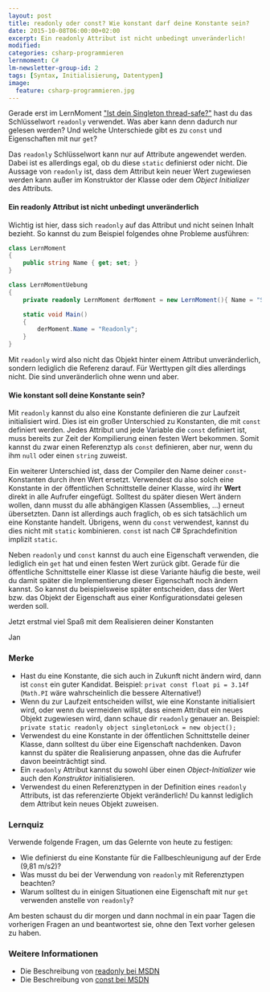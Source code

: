 ```yaml
---
layout: post
title: readonly oder const? Wie konstant darf deine Konstante sein?
date: 2015-10-08T06:00:00+02:00
excerpt: Ein readonly Attribut ist nicht unbedingt unveränderlich!
modified:
categories: csharp-programmieren
lernmoment: C#
lm-newsletter-group-id: 2
tags: [Syntax, Initialisierung, Datentypen]
image:
  feature: csharp-programmieren.jpg
---
```


Gerade erst im LernMoment ["Ist dein Singleton thread-safe?"](/csharp-programmieren/ist-dein-singleton-thread-safe/) hast du das Schlüsselwort `readonly` verwendet. Was aber kann denn dadurch nur gelesen werden? Und welche Unterschiede gibt es zu `const` und Eigenschaften mit nur `get`?

Das `readonly` Schlüsselwort kann nur auf Attribute angewendet werden. Dabei ist es allerdings egal, ob du diese `static` definierst oder nicht. Die Aussage von `readonly` ist, dass dem Attribut kein neuer Wert zugewiesen werden kann außer im Konstruktor der Klasse oder dem *Object Initializer* des Attributs.

#### Ein readonly Attribut ist nicht unbedingt unveränderlich

Wichtig ist hier, dass sich `readonly` auf das Attribut und nicht seinen Inhalt bezieht. So kannst du zum Beispiel folgendes ohne Probleme ausführen:

```cs
class LernMoment
{
	public string Name { get; set; }
}

class LernMomentUebung
{
	private readonly LernMoment derMoment = new LernMoment(){ Name = "Singleton"};

	static void Main()
	{
		derMoment.Name = "Readonly";
	}
}
```

Mit `readonly` wird also nicht das Objekt hinter einem Attribut unveränderlich, sondern lediglich die Referenz darauf. Für Werttypen gilt dies allerdings nicht. Die sind unveränderlich ohne wenn und aber.

#### Wie konstant soll deine Konstante sein?

Mit `readonly` kannst du also eine Konstante definieren die zur Laufzeit initialisiert wird. Dies ist ein großer Unterschied zu Konstanten, die mit `const` definiert werden. Jedes Attribut und jede Variable die `const` definiert ist, muss bereits zur Zeit der Kompilierung einen festen Wert bekommen. Somit kannst du zwar einen Referenztyp als `const` definieren, aber nur, wenn du ihm `null` oder einen `string` zuweist.

Ein weiterer Unterschied ist, dass der Compiler den Name deiner `const`-Konstanten durch ihren Wert ersetzt. Verwendest du also solch eine Konstante in der öffentlichen Schnittstelle deiner Klasse, wird ihr **Wert** direkt in alle Aufrufer eingefügt. Solltest du später diesen Wert ändern wollen, dann musst du alle abhängigen Klassen (Assemblies, ...) erneut übersetzten. Dann ist allerdings auch fraglich, ob es sich tatsächlich um eine Konstante handelt. Übrigens, wenn du `const` verwendest, kannst du dies nicht mit `static` kombinieren. `const` ist nach C# Sprachdefinition implizit `static`.

Neben `readonly` und `const` kannst du auch eine Eigenschaft verwenden, die lediglich ein `get` hat und einen festen Wert zurück gibt. Gerade für die öffentliche Schnittstelle einer Klasse ist diese Variante häufig die beste, weil du damit später die Implementierung dieser Eigenschaft noch ändern kannst. So kannst du beispielsweise später entscheiden, dass der Wert bzw. das Objekt der Eigenschaft aus einer Konfigurationsdatei gelesen werden soll.

Jetzt erstmal viel Spaß mit dem Realisieren deiner Konstanten

Jan

### Merke

-	Hast du eine Konstante, die sich auch in Zukunft nicht ändern wird, dann ist `const` ein guter Kandidat. Beispiel: `privat const float pi = 3.14f` (`Math.PI` wäre wahrscheinlich die bessere Alternative!)
-	Wenn du zur Laufzeit entscheiden willst, wie eine Konstante initialisiert wird, oder wenn du vermeiden willst, dass einem Attribut ein neues Objekt zugewiesen wird, dann schaue dir `readonly` genauer an. Beispiel: `private static readonly object singletonLock = new object();`
-	Verwendest du eine Konstante in der öffentlichen Schnittstelle deiner Klasse, dann solltest du über eine Eigenschaft nachdenken. Davon kannst du später die Realisierung anpassen, ohne das die Aufrufer davon beeinträchtigt sind.
-	Ein `readonly` Attribut kannst du sowohl über einen *Object-Initializer* wie auch den *Konstruktor* initialisieren.
-	Verwendest du einen Referenztypen in der Definition eines `readonly` Attributs, ist das referenzierte Objekt veränderlich! Du kannst lediglich dem Attribut kein neues Objekt zuweisen.

### Lernquiz 

Verwende folgende Fragen, um das Gelernte von heute zu festigen:

-	Wie definierst du eine Konstante für die Fallbeschleunigung auf der Erde (9,81 m/s2)?
-	Was musst du bei der Verwendung von `readonly` mit Referenztypen beachten?
-	Warum solltest du in einigen Situationen eine Eigenschaft mit nur `get` verwenden anstelle von `readonly`?

Am besten schaust du dir morgen und dann nochmal in ein paar Tagen die vorherigen Fragen an und beantwortest sie, ohne den Text vorher gelesen zu haben.

### Weitere Informationen

-	Die Beschreibung von [readonly bei MSDN](https://msdn.microsoft.com/de-de/library/acdd6hb7(v=vs.140).aspx)
-	Die Beschreibung von [const bei MSDN](https://msdn.microsoft.com/de-de/library/e6w8fe1b.aspx)
